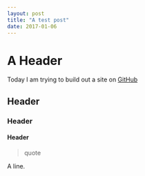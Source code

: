 ```yaml
---
layout: post
title: "A test post"
date: 2017-01-06
---
```


# A Header

Today I am trying to build out a site on [GitHub](http://github.com)

## Header
### Header
#### Header  
> quote

A line.
